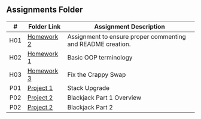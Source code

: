 ##  Assignments Folder

|   #   | Folder Link | Assignment Description |
| :---: | ----------- | ---------------------- |
|  H01   |[Homework 2](https://github.com/Rosseronii/2143-OOP-Ditto/tree/master/Assignments/H01)             |            Assignment to ensure proper commenting and README creation.|
|H02|[Homework 1](https://github.com/Rosseronii/2143-OOP-Ditto/tree/master/Assignments/H02)  |Basic OOP terminology|
|H03|[Homework 3](https://github.com/Rosseronii/2143-OOP-Ditto/tree/master/Assignments/H03)  |Fix the Crappy Swap|
|P01|[Project 1](https://github.com/Rosseronii/2143-OOP-Ditto/tree/master/Assignments/P01)  |Stack Upgrade|
|P02|[Project 2](https://github.com/Rosseronii/2143-OOP-Ditto/tree/master/Assignments/P02)  |Blackjack Part 1 Overview|
|P02|[Project 2](https://github.com/Rosseronii/2143-OOP-Ditto/tree/master/Assignments/P02)  |Blackjack Part 2|
